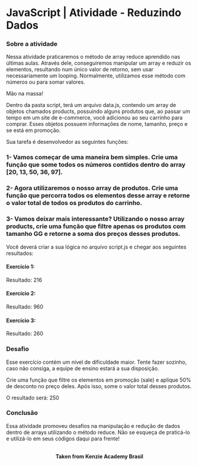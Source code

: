 <h1>JavaScript | Atividade - Reduzindo Dados</h1>

<h3>Sobre a atividade</h3>
Nessa atividade praticaremos o método de array reduce aprendido nas últimas aulas. Através dele, conseguiremos manipular um array e reduzir os elementos, resultando num único valor de retorno, sem usar necessariamente um looping. Normalmente, utilizamos esse método com números ou para somar valores.

Mão na massa! 

Dentro da pasta script, terá um arquivo data.js, contendo um array de objetos chamados products, possuindo alguns produtos que, ao passar um tempo em um site de e-commerce, você adicionou ao seu carrinho para comprar. Esses objetos possuem informações de nome, tamanho, preço e se está em promoção.

Sua tarefa é desenvolvedor as seguintes funções:

<h3>1- Vamos começar de uma maneira bem simples. Crie uma função que some todos os números contidos dentro do array [20, 13, 50, 36, 97].</h3>

<h3>2- Agora utilizaremos o nosso array de produtos. Crie uma função que percorra todos os elementos desse array e retorne o valor total de todos os produtos do carrinho.</h3>

<h3>3- Vamos deixar mais interessante? Utilizando o nosso array products, crie uma função que filtre apenas os produtos com tamanho GG e retorne a soma dos preços desses produtos.</h3>

Você deverá criar a sua lógica no arquivo script.js e chegar aos seguintes resultados:

<h4>Exercício 1:</h4>

Resultado: 216

<h4>Exercício 2:</h4>

Resultado: 960

<h4>Exercício 3:</h4>

Resultado: 260

<h3>Desafio</h3>
Esse exercício contém um nível de dificuldade maior. Tente fazer sozinho, caso não consiga, a equipe de ensino estará a sua disposição.

Crie uma função que filtre os elementos em promoção (sale) e aplique 50% de desconto no preço deles. Após isso, some o valor total desses produtos.

O resultado será: 250

<h3>Conclusão</h3>
Essa atividade promoveu desafios na manipulação e redução de dados dentro de arrays utilizando o método reduce. Não se esqueça de praticá-lo e utilizá-lo em seus códigos daqui para frente!
<br>
<br>

<p align="center"><b>Taken from Kenzie Academy Brasil</b></p>
